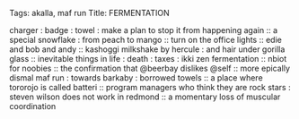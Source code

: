 Tags: akalla, maf run
Title: FERMENTATION
  
charger : badge : towel : make a plan to stop it  from happening again :: a special snowflake : from peach to mango ::  turn on the office lights :: edie and bob and andy :: kashoggi milkshake by hercule : and hair under gorilla glass :: inevitable things in life : death : taxes : ikki zen fermentation :: nbiot for noobies :: the confirmation that @beerbay dislikes @self :: more epically dismal maf run : towards barkaby : borrowed towels :: a place where tororojo is called batteri :: program managers who think they are rock stars : steven wilson does not work in redmond :: a momentary loss of muscular coordination